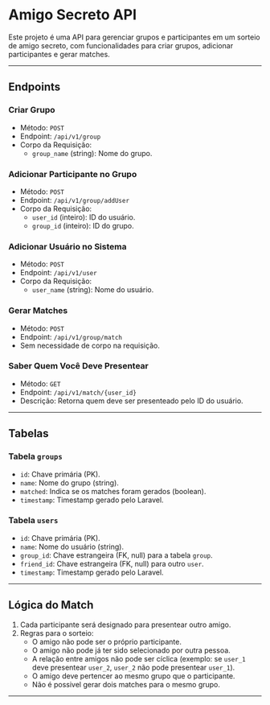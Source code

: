 # Amigo Secreto API

Este projeto é uma API para gerenciar grupos e participantes em um sorteio de amigo secreto, com funcionalidades para criar grupos, adicionar participantes e gerar matches.

---

## **Endpoints**

### **Criar Grupo**
- Método: `POST`
- Endpoint: `/api/v1/group`
- Corpo da Requisição:
    - `group_name` (string): Nome do grupo.

### **Adicionar Participante no Grupo**
- Método: `POST`
- Endpoint: `/api/v1/group/addUser`
- Corpo da Requisição:
    - `user_id` (inteiro): ID do usuário.
    - `group_id` (inteiro): ID do grupo.

### **Adicionar Usuário no Sistema**
- Método: `POST`
- Endpoint: `/api/v1/user`
- Corpo da Requisição:
    - `user_name` (string): Nome do usuário.

### **Gerar Matches**
- Método: `POST`
- Endpoint: `/api/v1/group/match`
- Sem necessidade de corpo na requisição.

### **Saber Quem Você Deve Presentear**
- Método: `GET`
- Endpoint: `/api/v1/match/{user_id}`
- Descrição: Retorna quem deve ser presenteado pelo ID do usuário.

---

## **Tabelas**

### Tabela `groups`
- `id`: Chave primária (PK).
- `name`: Nome do grupo (string).
- `matched`: Indica se os matches foram gerados (boolean).
- `timestamp`: Timestamp gerado pelo Laravel.

### Tabela `users`
- `id`: Chave primária (PK).
- `name`: Nome do usuário (string).
- `group_id`: Chave estrangeira (FK, null) para a tabela `group`.
- `friend_id`: Chave estrangeira (FK, null) para outro `user`.
- `timestamp`: Timestamp gerado pelo Laravel.

---

## **Lógica do Match**

1. Cada participante será designado para presentear outro amigo.
2. Regras para o sorteio:
    - O amigo não pode ser o próprio participante.
    - O amigo não pode já ter sido selecionado por outra pessoa.
    - A relação entre amigos não pode ser cíclica (exemplo: se `user_1` deve presentear `user_2`, `user_2` não pode presentear `user_1`).
    - O amigo deve pertencer ao mesmo grupo que o participante.
    - Não é possivel gerar dois matches para o mesmo grupo.

---
